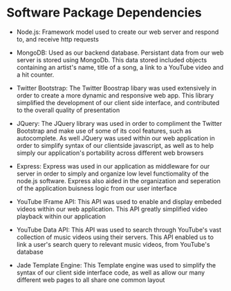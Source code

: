 Software Package Dependencies
=============================

- Node.js:
Framework model used to create our web server and respond to, and receive http requests

- MongoDB:
Used as our backend database. Persistant data from our web server is stored using MongoDb. This data stored
included objects containing an artist's name, title of a song, a link to a YouTube video and a hit counter.

- Twitter Bootstrap:
The Twitter Boostrap libary was used extensively in order to create a more dynamic and responsive web app.
This library simplified the development of our client side interface, and contributed to the overall quality
of presentation

- JQuery:
The JQuery library was used in order to compliment the Twitter Bootstrap and make use of some of its cool features,
such as autocomplete. As well JQuery was used within our web application in order to simplify syntax of our 
clientside javascript, as well as to help simply our application's portability across different web browsers

- Express:
Express was used in our application as  middleware for our server in order to simply and organize low level 
functiomality of the node.js software. Express also aided in the organization and seperation of the application
buisness logic from our user interface 

- YouTube IFrame API:
This API was used to enable and display embeded videos within our web application. This API greatly simplified
video playback within our application

- YouTube Data API:
This API was used to search through YouTube's vast collection of music videos using their servers. This API
enabled us to link a user's search query to relevant music videos, from YouTube's database

- Jade Template Engine:
This Template engine was used to simplify the syntax of our client side interface code, as well as allow our many different web pages
to all share one common layout
